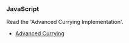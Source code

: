 ### JavaScript

Read the 'Advanced Currying Implementation'.

* [Advanced Currying](https://javascript.info/currying-partials)